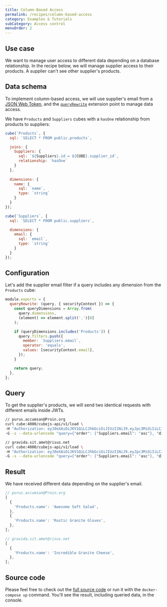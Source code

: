 ```yaml
---
title: Column-Based Access
permalink: /recipes/column-based-access
category: Examples & Tutorials
subCategory: Access control
menuOrder: 2
---
```


## Use case

We want to manage user access to different data depending on a database
relationship. In the recipe below, we will manage supplier access to their
products. A supplier can't see other supplier's products.

## Data schema

To implement column-based access, we will use supplier's email from
a [JSON Web Token](https://cube.dev/docs/security), and the
[`queryRewrite`](https://cube.dev/docs/security/context#using-query-rewrite)
extension point to manage data access.

We have `Products` and `Suppliers` cubes with a `hasOne` relationship from
products to suppliers:

```javascript
cube(`Products`, {
  sql: `SELECT * FROM public.products`,

  joins: {
    Suppliers: {
      sql: `${Suppliers}.id = ${CUBE}.supplier_id`,
      relationship: `hasOne`
    }
  },
  
  dimensions: {
    name: {
      sql: `name`,
      type: `string`
    }
  }
});
```
```javascript
cube(`Suppliers`, {
  sql: `SELECT * FROM public.suppliers`,

  dimensions: {
    email: {
      sql: `email`,
      type: `string`
    }
  }
});
```

## Configuration

Let's add the supplier email filter if a query includes any dimension from the `Products` cube:

```javascript
module.exports = {
  queryRewrite: (query, { securityContext }) => {
    const queryDimensions = Array.from(
      query.dimensions,
      (element) => element.split('.')[0]
    );

    if (queryDimensions.includes('Products')) {
      query.filters.push({
        member: `Suppliers.email`,
        operator: 'equals',
        values: [securityContext.email],
      });
    }

    return query;
  },
};
```

## Query

To get the supplier's products, we will send two identical requests with
different emails inside JWTs.

```bash
// purus.accumsan@Proin.org
curl cube:4000/cubejs-api/v1/load \
-H "Authorization: eyJ0eXAiOiJKV1QiLCJhbGciOiJIUzI1NiJ9.eyJpc3MiOiIiLCJpYXQiOjE2MjkyNjY0NzAsImV4cCI6MTY5MjMzODQ3MCwiYXVkIjoiIiwic3ViIjoiIiwiZW1haWwiOiJwdXJ1cy5hY2N1bXNhbkBQcm9pbi5vcmcifQ.vA_pzTOBYS10D2mhno0COJux7hhchfNmx-eh52SwSko" \
-G -s --data-urlencode "query={"order": {"Suppliers.email": "asc"}, "dimensions": ["Products.name"]}"
```

```bash
// gravida.sit.amet@risus.net
curl cube:4000/cubejs-api/v1/load \
-H "Authorization: eyJ0eXAiOiJKV1QiLCJhbGciOiJIUzI1NiJ9.eyJpc3MiOiIiLCJpYXQiOjE2MjkyNjY0NzAsImV4cCI6MTY5MjMzODQ3MCwiYXVkIjoiIiwic3ViIjoiIiwiZW1haWwiOiJncmF2aWRhLnNpdC5hbWV0QHJpc3VzLm5ldCJ9.ZOkiky821CZwoNi3VTcTsiiULl5tBkjmgX-1uW0UEjA" \
-G -s --data-urlencode "query={"order": {"Suppliers.email": "asc"}, "dimensions": ["Products.name"]}"
```

## Result

We have received different data depending on the supplier's email.

```javascript
// purus.accumsan@Proin.org
[
  {
    'Products.name': 'Awesome Soft Salad',
  },
  {
    'Products.name': 'Rustic Granite Gloves',
  },
];
```

```javascript
// gravida.sit.amet@risus.net
[
  {
    'Products.name': 'Incredible Granite Cheese',
  },
];
```

## Source code

Please feel free to check out the
[full source code](https://github.com/cube-js/cube.js/tree/master/examples/recipes/column-based-access)
or run it with the `docker-compose up` command. You'll see the result, including
queried data, in the console.

